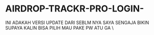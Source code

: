 # AIRDROP-TRACKR-PRO-LOGIN-
INI ADAKAH VERSI UPDATE DARI SEBLM NYA SAYA SENGAJA BIKIN SUPAYA KALIN BISA PILIH MAU PAKE PW ATU GA \
